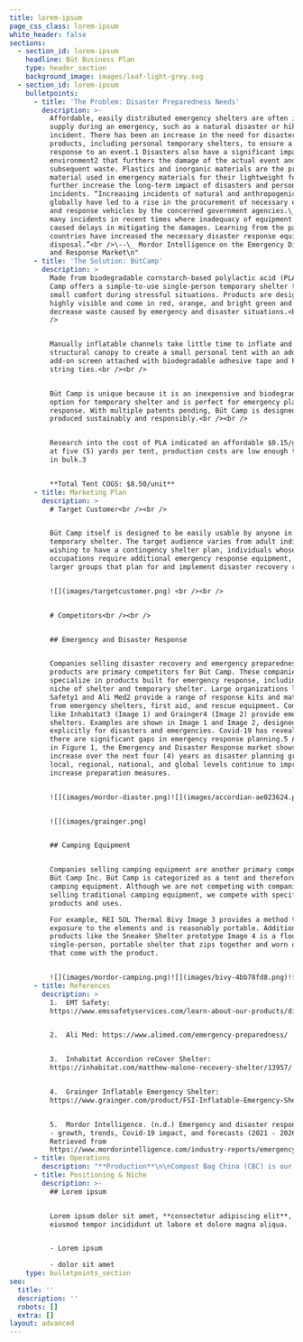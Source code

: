 ```yaml
---
title: lorem-ipsum
page_css_class: lorem-ipsum
white_header: false
sections:
  - section_id: lorem-ipsum
    headline: Büt Business Plan
    type: header_section
    background_image: images/leaf-light-grey.svg
  - section_id: lorem-ipsum
    bulletpoints:
      - title: 'The Problem: Disaster Preparedness Needs'
        description: >-
          Affordable, easily distributed emergency shelters are often in short
          supply during an emergency, such as a natural disaster or hiking
          incident. There has been an increase in the need for disaster-planning
          products, including personal temporary shelters, to ensure a timely
          response to an event.1 Disasters also have a significant impact on the
          environment2 that furthers the damage of the actual event and the
          subsequent waste. Plastics and inorganic materials are the primary
          material used in emergency materials for their lightweight feature but
          further increase the long-term impact of disasters and personal
          incidents. “Increasing incidents of natural and anthropogenic hazards
          globally have led to a rise in the procurement of necessary equipment
          and response vehicles by the concerned government agencies.\_There are
          many incidents in recent times where inadequacy of equipment has
          caused delays in mitigating the damages. Learning from the past, many
          countries have increased the necessary disaster response equipment at
          disposal.”<br />\--\_ Mordor Intelligence on the Emergency Disaster
          and Response Market\n"
      - title: 'The Solution: BütCamp'
        description: >
          Made from biodegradable cornstarch-based polylactic acid (PLA), Büt
          Camp offers a simple-to-use single-person temporary shelter to provide
          small comfort during stressful situations. Products are designed to be
          highly visible and come in red, orange, and bright green and to
          decrease waste caused by emergency and disaster situations.<br /><br
          />


          Manually inflatable channels take little time to inflate and provide a
          structural canopy to create a small personal tent with an additional
          add-on screen attached with biodegradable adhesive tape and PLA fiber
          string ties.<br /><br />


          Büt Camp is unique because it is an inexpensive and biodegradable
          option for temporary shelter and is perfect for emergency planning and
          response. With multiple patents pending, Büt Camp is designed and
          produced sustainably and responsibly.<br /><br />


          Research into the cost of PLA indicated an affordable $0.15/gram, and
          at five (5) yards per tent, production costs are low enough to produce
          in bulk.3


          **Total Tent COGS: $8.50/unit**
      - title: Marketing Plan
        description: >
          # Target Customer<br /><br />


          Büt Camp itself is designed to be easily usable by anyone in need of a
          temporary shelter. The target audience varies from adult individuals
          wishing to have a contingency shelter plan, individuals whose
          occupations require additional emergency response equipment, and
          larger groups that plan for and implement disaster recovery responses.


          ![](images/targetcustomer.png) <br /><br />


          # Competitors<br /><br />


          ## Emergency and Disaster Response


          Companies selling disaster recovery and emergency preparedness
          products are primary competitors for Büt Camp. These companies
          specialize in products built for emergency response, including the
          niche of shelter and temporary shelter. Large organizations like EMT
          Safety1 and Ali Med2 provide a range of response kits and materials
          from emergency shelters, first aid, and rescue equipment. Companies
          like Inhabitat3 (Image 1) and Grainger4 (Image 2) provide emergency
          shelters. Examples are shown in Image 1 and Image 2, designed
          explicitly for disasters and emergencies. Covid-19 has revealed that
          there are significant gaps in emergency response planning.5 As shown
          in Figure 1, the Emergency and Disaster Response market shows a slight
          increase over the next four (4) years as disaster planning groups at
          local, regional, national, and global levels continue to improve and
          increase preparation measures.


          ![](images/mordor-diaster.png)![](images/accordian-ae023624.png)


          ![](images/grainger.png)


          ## Camping Equipment


          Companies selling camping equipment are another primary competitor for
          Büt Camp Inc. Büt Camp is categorized as a tent and therefore as
          camping equipment. Although we are not competing with companies
          selling traditional camping equipment, we compete with specific
          products and uses.

          For example, REI SOL Thermal Bivy Image 3 provides a method to limit
          exposure to the elements and is reasonably portable. Additionally,
          products like the Sneaker Shelter prototype Image 4 is a floorless,
          single-person, portable shelter that zips together and worn on shoes
          that come with the product.


          ![](images/mordor-camping.png)![](images/bivy-4bb78fd8.png)![](images/sheltersneakers-eabfaa96.png)
      - title: References
        description: >
          1.  EMT Safety:
          https://www.emssafetyservices.com/learn-about-our-products/disaster-supplies/


          2.  Ali Med: https://www.alimed.com/emergency-preparedness/


          3.  Inhabitat Accordion reCover Shelter:
          https://inhabitat.com/matthew-malone-recovery-shelter/13957/


          4.  Grainger Inflatable Emergency Shelter:
          https://www.grainger.com/product/FSI-Inflatable-Emergency-Shelter-38F303


          5.  Mordor Intelligence. (n.d.) Emergency and disaster response market
          - growth, trends, Covid-19 impact, and forecasts (2021 - 2026).
          Retrieved from 
          https://www.mordorintelligence.com/industry-reports/emergency-and-disaster-response-market
      - title: Operations
        description: "**Production**\n\nCompost Bag China (CBC) is our manufacturer and expert in PLA film.\n\nCBC creates several sheets of PLA film. The top of which is two sheets heat-stamped together in a pattern to create an air channel to allow for inflation of the tent.\n\nA screen and floor are also produced with the same material. The floor is heat-sealed to the top portion of the tent, and the screen is kept separate until the customer constructs it in the field. The screen adheres to the tent's opening via a mild tacky glue strip on one side of the opening and two ties on the other side. The ties are strips of PLA hardened to allow for tying and untying.\n\nThe cost per tent to manufacture is $8.50/unit.\n\n\n**Quality Control**\n\n\nQC is performed by our Chinese liaison ODM Group as part of our contract with them.\n\nODM works directly with the manufacturer to hold to ISO Standards1 and ASTM Standards2 for durability, functionality as a tent, and biodegradability of the PLA film and finished product.\n\nODM Group is our direct contact for\_\n\n*   Representative office in Zhuhai\n\n*   Product sourcing\n\n*   QC reporting\n\n**Inventory**\n\nNo raw materials are kept on hand. All material is sourced through ODM Group and sent directly to the manufacturer in China, Compost Bag China.\n\n$85,000 (10,000 units) are kept on hand in a rented storage facility.\n\nWe keep roughly two (2) months of inventory on hand.\n\nThough there is no seasonal activity at the moment, we anticipate future seasonal bumps in sales during:\n\n*   Hurricane season on the East Coast of the U.S\n\n*   June 1 - November 303\n\n*   Fire season in California\n\n*   June-April (2 Seasons overlapping)4\n\nThe lead time for ordering more inventory is 45 days.\n\n**Suppliers & Partners**\n\n\n\n\n**ODM Group**\nhttps://www.odm-pro.com\n\n4A Hung Chu Bldg,\nJida Jiuzhou Avenue\n\nZhuhai 519015, China\n\nChinese Manufacturer Liaison\n\n\n\n**Compost Bag China (CBC)\n**https://compostbagchina.com\nShandong Province, China\n\nCBC requires payment upfront for order volumes of our size. And delivery is made after inspection via shipping container. \n\nDue to COVID-19, customs has been slower to receive shipments, but we don’t foresee significant delays in time to receipt, except in the months of January/February during the Chinese Lunar New Year.\n"
      - title: Positioning & Niche
        description: >-
          ## Lorem ipsum


          Lorem ipsum dolor sit amet, **consectetur adipiscing elit**, sed do
          eiusmod tempor incididunt ut labore et dolore magna aliqua.


          - Lorem ipsum

          - dolor sit amet
    type: bulletpoints_section
seo:
  title: ''
  description: ''
  robots: []
  extra: []
layout: advanced
---
```

